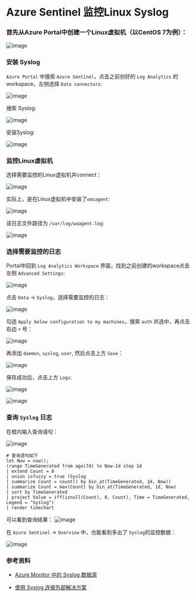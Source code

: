 # Azure Sentinel 监控Linux Syslog

###  首先从Azure Portal中创建一个Linux虚拟机（以CentOS 7为例）：

![image](./images/linuxSyslog/01.png)

### 安装 Syslog
`Azure Portal` 中搜索 `Azure Sentinel`，点击之前创好的 `Log Analytics` 的workspace，左侧选择 `Data connectors`:

![image](./images/linuxSyslog/02.png)

搜索 Syslog:

![image](./images/linuxSyslog/03.png)

安装Syslog:

![image](./images/linuxSyslog/04.png)

### 监控Linux虚拟机
选择需要监控的Linux虚拟机并connect：

![image](./images/linuxSyslog/05.png)

实际上，是在Linux虚拟机中安装了`omsagent`:

![image](./images/linuxSyslog/06.png)

该日志文件路径为 `/var/log/waagent.log`:

![image](./images/linuxSyslog/07.png)

### 选择需要监控的日志

Portal中回到 `Log Analytics Workspace` 界面，找到之前创建的workspace点击左侧 `Advanced Settings`:

![image](./images/linuxSyslog/08.png)

点击 `Data` -> `Syslog`，选择需要监控的日志：

![image](./images/linuxSyslog/09.png)

勾选 `Apply below configuration to my machines`，搜索 `auth` 并选中，再点击右边 `+` 号：

![image](./images/linuxSyslog/10.png)

再添加 `daemon`, `syslog`, `user`, 然后点击上方 `Save`：

![image](./images/linuxSyslog/11.png)

保存成功后，点击上方 `Logs`:

![image](./images/linuxSyslog/12.png)

![image](./images/linuxSyslog/13.png)

### 查询 `Syslog` 日志

在框内输入查询语句：

![image](./images/linuxSyslog/14.png)

``` 
# 查询语句如下
let Now = now();
(range TimeGenerated from ago(7d) to Now-1d step 1d
| extend Count = 0
| union isfuzzy = true (Syslog
| summarize Count = count() by bin_at(TimeGenerated, 1d, Now))
| summarize Count = max(Count) by bin_at(TimeGenerated, 1d, Now)
| sort by TimeGenerated
| project Value = iff(isnull(Count), 0, Count), Time = TimeGenerated, Legend = "Syslog")
| render timechart
```

可以看到查询结果：
![image](./images/linuxSyslog/15.png)

在 `Azure Sentinel` -> `Overview` 中，也能看到多出了 `Syslog`的监控数据：

![image](./images/linuxSyslog/16.png)



### 参考资料

- [Azure Monitor 中的 Syslog 数据源 ](https://docs.microsoft.com/zh-cn/azure/azure-monitor/platform/data-sources-syslog)

- [使用 Syslog 连接外部解决方案](https://docs.microsoft.com/zh-cn/azure/sentinel/connect-syslog)
